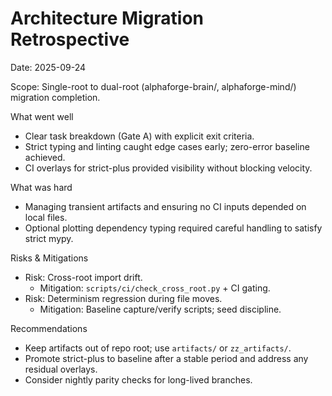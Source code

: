 # Architecture Migration Retrospective

Date: 2025-09-24

Scope: Single-root to dual-root (alphaforge-brain/, alphaforge-mind/) migration completion.

What went well
- Clear task breakdown (Gate A) with explicit exit criteria.
- Strict typing and linting caught edge cases early; zero-error baseline achieved.
- CI overlays for strict-plus provided visibility without blocking velocity.

What was hard
- Managing transient artifacts and ensuring no CI inputs depended on local files.
- Optional plotting dependency typing required careful handling to satisfy strict mypy.

Risks & Mitigations
- Risk: Cross-root import drift.
  - Mitigation: `scripts/ci/check_cross_root.py` + CI gating.
- Risk: Determinism regression during file moves.
  - Mitigation: Baseline capture/verify scripts; seed discipline.

Recommendations
- Keep artifacts out of repo root; use `artifacts/` or `zz_artifacts/`.
- Promote strict-plus to baseline after a stable period and address any residual overlays.
- Consider nightly parity checks for long-lived branches.
